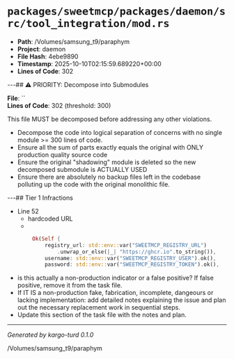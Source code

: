 # `packages/sweetmcp/packages/daemon/src/tool_integration/mod.rs`

- **Path**: /Volumes/samsung_t9/paraphym
- **Project**: daemon
- **File Hash**: 4ebe9890  
- **Timestamp**: 2025-10-10T02:15:59.689220+00:00  
- **Lines of Code**: 302

---## ⚠️ PRIORITY: Decompose into Submodules

**File**: ``  
**Lines of Code**: 302 (threshold: 300)

This file MUST be decomposed before addressing any other violations.

- Decompose the code into logical separation of concerns with no single module >= 300 lines of code. 
- Ensure all the sum of parts exactly equals the original with ONLY production quality source code
- Ensure the original "shadowing" module is deleted so the new decomposed submodule is ACTUALLY USED
- Ensure there are absolutely no backup files left in the codebase polluting up the code with the original monolithic file.

---## Tier 1 Infractions 


- Line 52
  - hardcoded URL
  - 

```rust
        Ok(Self {
            registry_url: std::env::var("SWEETMCP_REGISTRY_URL")
                .unwrap_or_else(|_| "https://ghcr.io".to_string()),
            username: std::env::var("SWEETMCP_REGISTRY_USER").ok(),
            password: std::env::var("SWEETMCP_REGISTRY_TOKEN").ok(),
```

- is this actually a non-production indicator or a false positive? If false positive, remove it from the task file.
- If IT IS a non-production fake, fabrication, incomplete, dangeours or lacking implementation: add detailed notes explaining the issue and plan out the necessary replacement work in sequential steps. 
- Update this section of the task file with the notes and plan.

---

*Generated by kargo-turd 0.1.0*

/Volumes/samsung_t9/paraphym